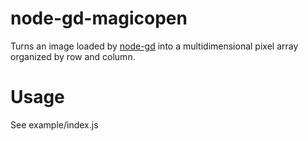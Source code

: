 node-gd-magicopen
=================

Turns an image loaded by [node-gd](https://github.com/mikesmullin/node-gd) into a multidimensional pixel array organized by row and column.

Usage
=====

See example/index.js

